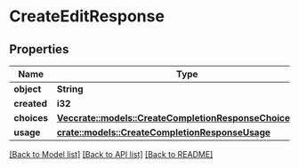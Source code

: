 # CreateEditResponse

## Properties

Name | Type | Description | Notes
------------ | ------------- | ------------- | -------------
**object** | **String** |  | 
**created** | **i32** |  | 
**choices** | [**Vec<crate::models::CreateCompletionResponseChoicesInner>**](CreateCompletionResponse_choices_inner.md) |  | 
**usage** | [**crate::models::CreateCompletionResponseUsage**](CreateCompletionResponse_usage.md) |  | 

[[Back to Model list]](../README.md#documentation-for-models) [[Back to API list]](../README.md#documentation-for-api-endpoints) [[Back to README]](../README.md)



